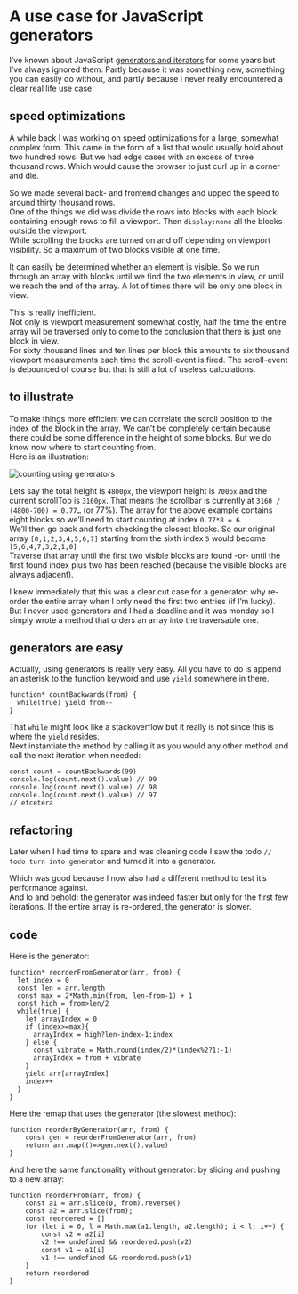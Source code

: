 <!--
  id: 3418
  date: 2018-04-25T19:36:08
  modified: 2018-04-25T19:36:08
  slug: javascript-generators-iterators-use-case
  type: post
  excerpt: <p>I’ve known about JavaScript generators and iterators for some years but I’ve always ignored them. Partly because it was something new, something you can easily do without, and partly because I never really encountered a clear real life use case. speed optimizations A while back I was working on speed optimizations for a large, somewhat [&hellip;]</p>
  categories: code, JavaScript, skills
  tags: 
  metaKeyword: generators
  metaDescription: I’ve always ignored JavaScript generators and iterators partly because I never really encountered a clear real life use case.
  inCv: 
  inPortfolio: 
  dateFrom: 
  dateTo: 
-->

# A use case for JavaScript generators

I’ve known about JavaScript [generators and iterators](https://developer.mozilla.org/en-US/docs/Web/JavaScript/Guide/Iterators_and_Generators) for some years but I’ve always ignored them. Partly because it was something new, something you can easily do without, and partly because I never really encountered a clear real life use case.

## speed optimizations

A while back I was working on speed optimizations for a large, somewhat complex form. This came in the form of a list that would usually hold about two hundred rows. But we had edge cases with an excess of three thousand rows. Which would cause the browser to just curl up in a corner and die.

So we made several back- and frontend changes and upped the speed to around thirty thousand rows.  
One of the things we did was divide the rows into blocks with each block containing enough rows to fill a viewport. Then `display:none` all the blocks outside the viewport.  
While scrolling the blocks are turned on and off depending on viewport visibility. So a maximum of two blocks visible at one time.

It can easily be determined whether an element is visible. So we run through an array with blocks until we find the two elements in view, or until we reach the end of the array. A lot of times there will be only one block in view.

This is really inefficient.  
Not only is viewport measurement somewhat costly, half the time the entire array wil be traversed only to come to the conclusion that there is just one block in view.  
For sixty thousand lines and ten lines per block this amounts to six thousand viewport measurements each time the scroll-event is fired. The scroll-event is debounced of course but that is still a lot of useless calculations.

## to illustrate

To make things more efficient we can correlate the scroll position to the index of the block in the array. We can’t be completely certain because there could be some difference in the height of some blocks. But we do know now where to start counting from.  
Here is an illustration:

![counting using generators](https://res.cloudinary.com/dn1rmdjs5/image/upload/v1566568756/rv/untitled-2.svg)

Lets say the total height is `4800px`, the viewport height is `700px` and the current scrollTop is `3160px`. That means the scrollbar is currently at `3160 / (4800-700) = 0.77…` (or 77%). The array for the above example contains eight blocks so we’ll need to start counting at index `0.77*8 = 6`.  
We’ll then go back and forth checking the closest blocks. So our original array `[0,1,2,3,4,5,6,7]` starting from the sixth index `5` would become `[5,6,4,7,3,2,1,0]`  
Traverse that array until the first two visible blocks are found -or- until the first found index plus two has been reached (because the visible blocks are always adjacent).

I knew immediately that this was a clear cut case for a generator: why re-order the entire array when I only need the first two entries (if I’m lucky).  
But I never used generators and I had a deadline and it was monday so I simply wrote a method that orders an array into the traversable one.

## generators are easy

Actually, using generators is really very easy. All you have to do is append an asterisk to the function keyword and use `yield` somewhere in there.

    function* countBackwards(from) {
      while(true) yield from--
    }

That `while` might look like a stackoverflow but it really is not since this is where the `yield` resides.  
Next instantiate the method by calling it as you would any other method and call the next iteration when needed:

    const count = countBackwards(99)
    console.log(count.next().value) // 99
    console.log(count.next().value) // 98
    console.log(count.next().value) // 97
    // etcetera

## refactoring

Later when I had time to spare and was cleaning code I saw the todo `// todo turn into generator` and turned it into a generator.

Which was good because I now also had a different method to test it’s performance against.  
And lo and behold: the generator was indeed faster but only for the first few iterations. If the entire array is re-ordered, the generator is slower.

## code

Here is the generator:

    function* reorderFromGenerator(arr, from) {  
      let index = 0  
      const len = arr.length  
      const max = 2*Math.min(from, len-from-1) + 1  
      const high = from>len/2  
      while(true) {  
        let arrayIndex = 0  
        if (index>=max){  
          arrayIndex = high?len-index-1:index  
        } else {  
          const vibrate = Math.round(index/2)*(index%2?1:-1)  
          arrayIndex = from + vibrate  
        }  
        yield arr[arrayIndex]  
        index++  
      }  
    }  

Here the remap that uses the generator (the slowest method):

    function reorderByGenerator(arr, from) {  
        const gen = reorderFromGenerator(arr, from)  
        return arr.map(()=>gen.next().value)  
    }  

And here the same functionality without generator: by slicing and pushing to a new array:

    function reorderFrom(arr, from) {  
        const a1 = arr.slice(0, from).reverse()  
        const a2 = arr.slice(from);  
        const reordered = []  
        for (let i = 0, l = Math.max(a1.length, a2.length); i < l; i++) {  
            const v2 = a2[i]  
            v2 !== undefined && reordered.push(v2)  
            const v1 = a1[i]  
            v1 !== undefined && reordered.push(v1)  
        }  
        return reordered  
    }